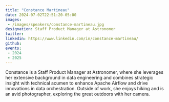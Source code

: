 ```yaml
---
title: "Constance Martineau"
date: 2024-07-02T22:51:20-05:00
images: 
 - /images/speakers/constance-martineau.jpg
designation: Staff Product Manager at Astronomer
twitter: 
linkedin: https://www.linkedin.com/in/constance-martineau/
github: 
events:
 - 2024
 - 2025
---
```


Constance is a Staff Product Manager at Astronomer, where she leverages her extensive background in data engineering and combines strategic insight with technical acumen to enhance Apache Airflow and drive innovations in data orchestration. Outside of work, she enjoys hiking and is an avid photographer, exploring the great outdoors with her camera.